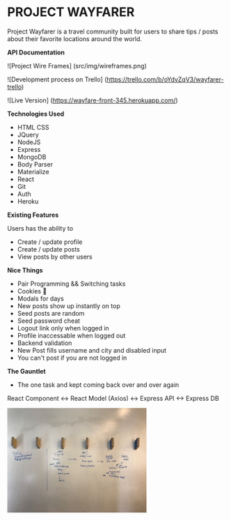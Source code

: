 # PROJECT WAYFARER

Project Wayfarer is a travel community built for users to share tips / posts about their favorite locations around the world.

**API Documentation**

![Project Wire Frames] (src/img/wireframes.png)

![Development process on Trello] (https://trello.com/b/oYdvZqV3/wayfarer-trello)

![Live Version] (https://wayfare-front-345.herokuapp.com/)

**Technologies Used**

- HTML CSS
- JQuery
- NodeJS
- Express
- MongoDB
- Body Parser
- Materialize
- React
- Git
- Auth
- Heroku

**Existing Features**

Users has the ability to
- Create / update profile
- Create / update posts
- View posts by other users

**Nice Things**

- Pair Programming && Switching tasks
- Cookies 🍪
- Modals for days
- New posts show up instantly on top
- Seed posts are random
- Seed password cheat
- Logout link only when logged in
- Profile inaccessable when logged out
- Backend validation
- New Post fills username and city and disabled input
- You can't post if you are not logged in

**The Gauntlet**
- The one task and kept coming back over and over again

React Component <-> React Model (Axios) <-> Express API <-> Express DB

![Master this](src/img/gauntlet.jpg)
